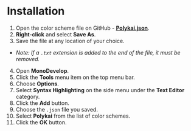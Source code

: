# Installation

1. Open the color scheme file on GitHub - **[Polykai.json](https://raw.githubusercontent.com/adamgraham/polykai/master/MonoDevelop/Polykai.json)**.
2. **Right-click** and select **Save As**.
3. Save the file at any location of your choice.
 - *Note: If a `.txt` extension is added to the end of the file, it must be removed.*
4. Open **MonoDevelop**.
5. Click the **Tools** menu item on the top menu bar.
6. Choose **Options**.
7. Select **Syntax Highlighting** on the side menu under the **Text Editor** category.
8. Click the **Add** button.
9. Choose the `.json` file you saved.
10. Select **Polykai** from the list of color schemes.
11. Click the **OK** button.
